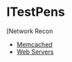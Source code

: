 ITestPens
======

[Network Recon

- [Memcached](https://itestpens.rocks/#networkrecon/memcached.md)
- [Web Servers](https://itestpens.rocks/#networkrecon/webservers.md)
